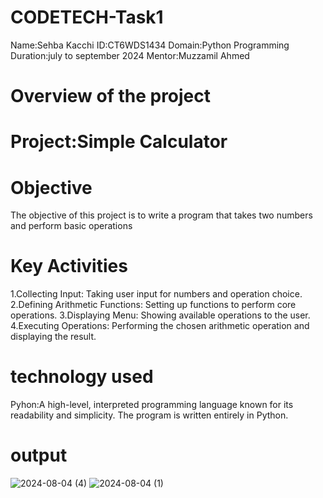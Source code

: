 # CODETECH-Task1
Name:Sehba Kacchi
ID:CT6WDS1434
Domain:Python Programming
Duration:july to september 2024
Mentor:Muzzamil Ahmed

# Overview of the project
# Project:Simple Calculator
# Objective
The objective of this project is to write a program that takes two numbers and perform basic operations
# Key Activities
1.Collecting Input: Taking user input for numbers and operation choice.
2.Defining Arithmetic Functions: Setting up functions to perform core operations.
3.Displaying Menu: Showing available operations to the user.
4.Executing Operations: Performing the chosen arithmetic operation and displaying the result.
# technology used
Pyhon:A high-level, interpreted programming language known for its readability and simplicity. The program is written entirely in Python.
# output
![2024-08-04 (4)](https://github.com/user-attachments/assets/44961cda-ad6f-40e3-8bee-a84c3c793ed0)
![2024-08-04 (1)](https://github.com/user-attachments/assets/f32c11ea-a6dd-4db3-aaf6-e0e451f7aa7d)

